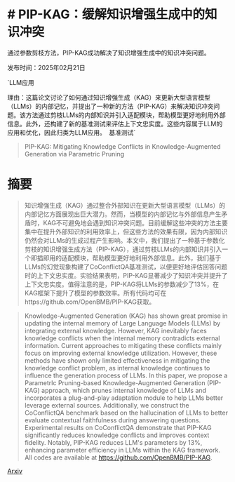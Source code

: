 # # PIP-KAG：缓解知识增强生成中的知识冲突
通过参数剪枝方法，PIP-KAG成功解决了知识增强生成中的知识冲突问题。

发布时间：2025年02月21日

`LLM应用

理由：这篇论文讨论了如何通过知识增强生成（KAG）来更新大型语言模型（LLMs）的内部记忆，并提出了一种新的方法（PIP-KAG）来解决知识冲突问题。该方法通过剪枝LLMs的内部知识并引入适配模块，帮助模型更好地利用外部信息。此外，还构建了新的基准测试来评估上下文忠实度。这些内容属于LLM的应用和优化，因此归类为LLM应用。` `基准测试`

> PIP-KAG: Mitigating Knowledge Conflicts in Knowledge-Augmented Generation via Parametric Pruning

# 摘要

> 知识增强生成（KAG）通过整合外部知识在更新大型语言模型（LLMs）的内部记忆方面展现出巨大潜力。然而，当模型的内部记忆与外部信息产生矛盾时，KAG不可避免地会遇到知识冲突问题。目前缓解这些冲突的方法主要集中在提升外部知识的利用效率上，但这些方法的效果有限，因为内部知识仍然会对LLMs的生成过程产生影响。本文中，我们提出了一种基于参数化剪枝的知识增强生成方法（PIP-KAG），通过剪枝LLMs的内部知识并引入一个即插即用的适配模块，帮助模型更好地利用外部信息。此外，我们基于LLMs的幻觉现象构建了CoConflictQA基准测试，以便更好地评估回答问题时的上下文忠实度。实验结果表明，PIP-KAG显著减少了知识冲突并提升了上下文忠实度。值得注意的是，PIP-KAG将LLMs的参数减少了13%，在KAG框架下提升了模型的参数效率。所有代码均可在https://github.com/OpenBMB/PIP-KAG获取。

> Knowledge-Augmented Generation (KAG) has shown great promise in updating the internal memory of Large Language Models (LLMs) by integrating external knowledge. However, KAG inevitably faces knowledge conflicts when the internal memory contradicts external information. Current approaches to mitigating these conflicts mainly focus on improving external knowledge utilization. However, these methods have shown only limited effectiveness in mitigating the knowledge conflict problem, as internal knowledge continues to influence the generation process of LLMs. In this paper, we propose a ParametrIc Pruning-based Knowledge-Augmented Generation (PIP-KAG) approach, which prunes internal knowledge of LLMs and incorporates a plug-and-play adaptation module to help LLMs better leverage external sources. Additionally, we construct the CoConflictQA benchmark based on the hallucination of LLMs to better evaluate contextual faithfulness during answering questions. Experimental results on CoConflictQA demonstrate that PIP-KAG significantly reduces knowledge conflicts and improves context fidelity. Notably, PIP-KAG reduces LLM's parameters by 13%, enhancing parameter efficiency in LLMs within the KAG framework. All codes are available at https://github.com/OpenBMB/PIP-KAG.

[Arxiv](https://arxiv.org/abs/2502.15543)